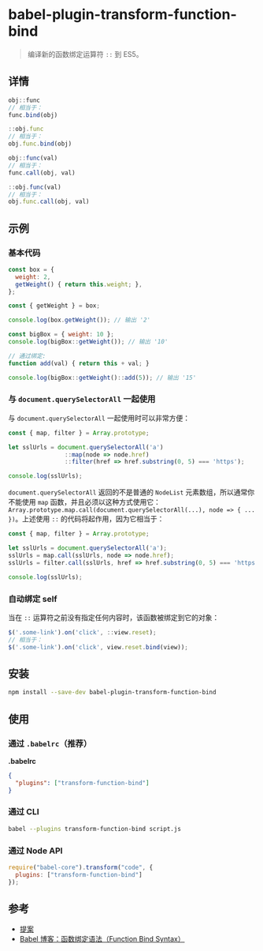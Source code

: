 # babel-plugin-transform-function-bind

> 编译新的函数绑定运算符 `::` 到 ES5。

## 详情

```js
obj::func
// 相当于：
func.bind(obj)

::obj.func
// 相当于：
obj.func.bind(obj)

obj::func(val)
// 相当于：
func.call(obj, val)

::obj.func(val)
// 相当于：
obj.func.call(obj, val)
```


## 示例

### 基本代码

```js
const box = {
  weight: 2,
  getWeight() { return this.weight; },
};

const { getWeight } = box;

console.log(box.getWeight()); // 输出 '2'

const bigBox = { weight: 10 };
console.log(bigBox::getWeight()); // 输出 '10'

// 通过绑定:
function add(val) { return this + val; }

console.log(bigBox::getWeight()::add(5)); // 输出 '15'
```


### 与 `document.querySelectorAll` 一起使用

与 `document.querySelectorAll` 一起使用时可以非常方便：

```js
const { map, filter } = Array.prototype;

let sslUrls = document.querySelectorAll('a')
                ::map(node => node.href)
                ::filter(href => href.substring(0, 5) === 'https');

console.log(sslUrls);
```


`document.querySelectorAll` 返回的不是普通的 `NodeList` 元素数组，所以通常你不能使用 `map` 函数，并且必须以这种方式使用它：`Array.prototype.map.call(document.querySelectorAll(...), node => { ... })`。上述使用 `::` 的代码将起作用，因为它相当于：

```js
const { map, filter } = Array.prototype;

let sslUrls = document.querySelectorAll('a');
sslUrls = map.call(sslUrls, node => node.href);
sslUrls = filter.call(sslUrls, href => href.substring(0, 5) === 'https');

console.log(sslUrls);
```

### 自动绑定 self
当在 `::` 运算符之前没有指定任何内容时，该函数被绑定到它的对象：

```js
$('.some-link').on('click', ::view.reset);
// 相当于：
$('.some-link').on('click', view.reset.bind(view));
```

## 安装

```sh
npm install --save-dev babel-plugin-transform-function-bind
```

## 使用

### 通过 `.babelrc`（推荐）

**.babelrc**

```json
{
  "plugins": ["transform-function-bind"]
}
```

### 通过 CLI

```sh
babel --plugins transform-function-bind script.js
```

### 通过 Node API

```javascript
require("babel-core").transform("code", {
  plugins: ["transform-function-bind"]
});
```

## 参考

* [提案](https://github.com/zenparsing/es-function-bind)
* [Babel 博客：函数绑定语法（Function Bind Syntax）](/blog/2015/05/14/function-bind)
